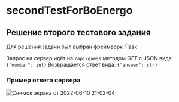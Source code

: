 # secondTestForBoEnergo
## Решение второго тестового задания
Для решения задачи был выбран фреймворк Flask

Запрос на сервер идёт на `/api/guess` методом GET с JSON вида:
`{"number": int}`
Возвращается ответ вида: `{"answer": str}`

### Пример ответа сервера
![Снимок экрана от 2022-06-10 21-02-04](https://user-images.githubusercontent.com/99428739/173124791-255eeeab-56c1-4ff9-b903-6224c601aae5.png)
